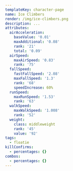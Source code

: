 ```yaml
---
templateKey: character-page
name: Ice Climbers
render: /img/ice-climbers.png
description: ...
attributes:
  airAcceleration:
    baseValue: '0.01'
    maxAdditional: '0.08'
    rank: '21'
    total: '0.09'
  airSpeed:
    maxAirSpeed: '0.83'
    rank: '75'
  fallSpeed:
    fastFallSpeed: '2.08'
    maxFallSpeed: '1.3'
    rank: '68'
    speedIncrease: 60%
  runSpeed:
    maxRunSpeed: '1.53'
    rank: '63'
  walkSpeed:
    maxWalkSpeed: '1.008'
    rank: '52'
  weight:
    class: middleweight
    rank: '45'
    value: '92'
tags:
  - floatie
killConfirms:
  - percentages: {}
combos:
  - percentages: {}
---
```


